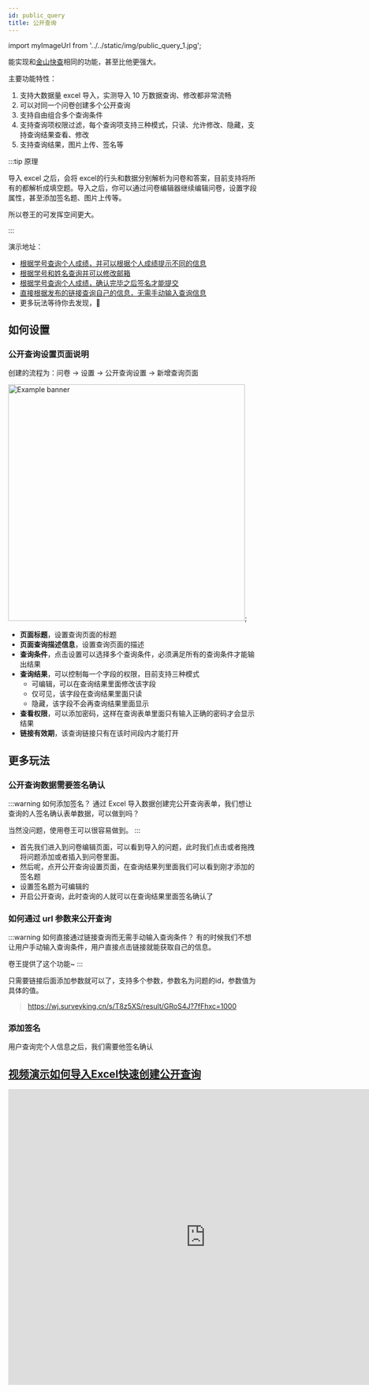 ```yaml
---
id: public_query
title: 公开查询
---
```

import myImageUrl from '../../static/img/public_query_1.jpg';

能实现和[金山快查](https://www.kdocs.cn/l/ctXRLNFXVlqv)相同的功能，甚至比他更强大。

主要功能特性：

1. 支持大数据量 excel 导入，实测导入 10 万数据查询、修改都非常流畅
2. 可以对同一个问卷创建多个公开查询
3. 支持自由组合多个查询条件
4. 支持查询项权限过滤，每个查询项支持三种模式，只读、允许修改、隐藏，支持查询结果查看、修改
5. 支持查询结果，图片上传、签名等

:::tip 原理

导入 excel 之后，会将 excel的行头和数据分别解析为问卷和答案，目前支持将所有的都解析成填空题。导入之后，你可以通过问卷编辑器继续编辑问卷，设置字段属性，甚至添加签名题、图片上传等。

所以卷王的可发挥空间更大。

:::

演示地址：

- [根据学号查询个人成绩，并可以根据个人成绩提示不同的信息](https://wj.surveyking.cn/s/T8z5XS/result/vglkl5)
- [根据学号和姓名查询并可以修改邮箱](https://wj.surveyking.cn/s/T8z5XS/result/LPD0Di)
- [根据学号查询个人成绩，确认完毕之后签名才能提交](https://wj.surveyking.cn/s/T8z5XS/result/IuMISu)
- [直接根据发布的链接查询自己的信息，无需手动输入查询信息](https://wj.surveyking.cn/s/T8z5XS/result/GRoS4J?7fFhxc=1000)
- 更多玩法等待你去发现，👏

## 如何设置

### 公开查询设置页面说明

创建的流程为：问卷 -> 设置 -> 公开查询设置 -> 新增查询页面

<img src={myImageUrl} alt="Example banner" width="480" />;

- **页面标题**，设置查询页面的标题
- **页面查询描述信息**，设置查询页面的描述
- **查询条件**，点击设置可以选择多个查询条件，必须满足所有的查询条件才能输出结果
- **查询结果**，可以控制每一个字段的权限，目前支持三种模式
  - 可编辑，可以在查询结果里面修改该字段
  - 仅可见，该字段在查询结果里面只读
  - 隐藏，该字段不会再查询结果里面显示
- **查看权限**，可以添加密码，这样在查询表单里面只有输入正确的密码才会显示结果
- **链接有效期**，该查询链接只有在该时间段内才能打开

## 更多玩法

### 公开查询数据需要签名确认

:::warning 如何添加签名？
通过 Excel 导入数据创建完公开查询表单，我们想让查询的人签名确认表单数据，可以做到吗？

当然没问题，使用卷王可以很容易做到。
:::

- 首先我们进入到问卷编辑页面，可以看到导入的问题，此时我们点击或者拖拽将问题添加或者插入到问卷里面。
- 然后呢，点开公开查询设置页面，在查询结果列里面我们可以看到刚才添加的签名题
- 设置签名题为可编辑的
- 开启公开查询，此时查询的人就可以在查询结果里面签名确认了

### 如何通过 url 参数来公开查询

:::warning 如何直接通过链接查询而无需手动输入查询条件？
有的时候我们不想让用户手动输入查询条件，用户直接点击链接就能获取自己的信息。

卷王提供了这个功能~
:::

只需要链接后面添加参数就可以了，支持多个参数，参数名为问题的id，参数值为具体的值。

> <https://wj.surveyking.cn/s/T8z5XS/result/GRoS4J?7fFhxc=1000>

### 添加签名

用户查询完个人信息之后，我们需要他签名确认

## [视频演示如何导入Excel快速创建公开查询](https://www.bilibili.com/video/BV17g411o77v/)

<iframe src="https://player.bilibili.com/player.html?aid=511848771&bvid=BV17g411o77v&cid=725883790&page=1" scrolling="no" border="0" frameBorder="no" framespacing="0" allowFullScreen width="800" height="600"> </iframe>

